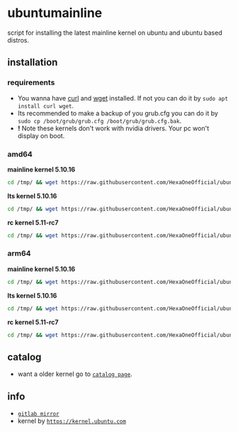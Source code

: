 # ubuntumainline
script for installing the latest mainline kernel on ubuntu and ubuntu based distros.

## installation

### requirements

- You wanna have [curl](https://curl.haxx.se/) and [wget](https://www.gnu.org/software/wget/) installed. If not you can do it by `sudo apt install curl wget`.
- Its recommended to make a backup of you grub.cfg you can do it by `sudo cp /boot/grub/grub.cfg /boot/grub/grub.cfg.bak`.
- **!** Note these kernels don't work with nvidia drivers. Your pc won't display on boot.

### amd64

**mainline kernel 5.10.16**

```bash
cd /tmp/ && wget https://raw.githubusercontent.com/HexaOneOfficial/ubuntumainline/main/catalog/5.10.16/install.sh && chmod +x install.sh && sudo ./install.sh -amd
```
**lts kernel 5.10.16**
```bash
cd /tmp/ && wget https://raw.githubusercontent.com/HexaOneOfficial/ubuntumainline/main/catalog/5.10.16/install.sh && chmod +x install.sh && sudo ./install.sh -amd
```

**rc kernel 5.11-rc7**
```bash
cd /tmp/ && wget https://raw.githubusercontent.com/HexaOneOfficial/ubuntumainline/main/catalog/5.11-rc7/install.sh && chmod +x install.sh && sudo ./install.sh -amd
```

### arm64

**mainline kernel 5.10.16**
```bash
cd /tmp/ && wget https://raw.githubusercontent.com/HexaOneOfficial/ubuntumainline/main/catalog/5.10.16/install.sh && chmod +x install.sh && sudo ./install.sh -arm
```

**lts kernel 5.10.16**
```bash
cd /tmp/ && wget https://raw.githubusercontent.com/HexaOneOfficial/ubuntumainline/main/catalog/5.10.16/install.sh && chmod +x install.sh && sudo ./install.sh -arm
```

**rc kernel 5.11-rc7**
```bash
cd /tmp/ && wget https://raw.githubusercontent.com/HexaOneOfficial/ubuntumainline/main/catalog/5.11-rc7/install.sh && chmod +x install.sh && sudo ./install.sh -arm
```

## catalog

- want a older kernel go to [`catalog page`](../catalog/README.md).

## info

- [`gitlab mirror`](https://gitlab.com/HexaOneOfficial/ubuntumainline)
- kernel by [`https://kernel.ubuntu.com`](https://kernel.ubuntu.com/)
